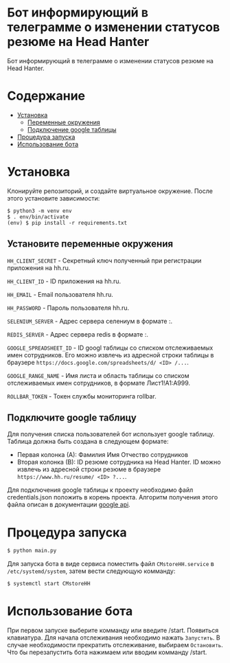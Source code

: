 # Бот информирующий в телеграмме о изменении статусов резюме на Head Hanter

Бот информирующий в телеграмме о изменении статусов резюме на Head Hanter.

# Содержание

- [Установка](#установка)
  - [Переменные окружения](#установите-переменные-окружения)
  - [Подключение google таблицы](#подключите-google-таблицу)
- [Процедура запуска](#процедура-запуска)
- [Использование бота](#использование-бота)


# Установка

Клонируйте репозиторий, и создайте виртуальное окружение. После этого установите зависимости:

```
$ python3 -m venv env
$ . env/bin/activate
(env) $ pip install -r requirements.txt
```


## Установите переменные окружения

`HH_CLIENT_SECRET` - Секретный ключ полученный при регистрации приложения на hh.ru.

`HH_CLIENT_ID` - ID приложения на hh.ru.

`HH_EMAIL` - Email пользователя hh.ru.

`HH_PASSWORD` - Пароль пользователя hh.ru.

`SELENIUM_SERVER` - Адрес сервера селениум в формате <ip>:<port>.

`REDIS_SERVER` - Адрес сервера redis в формате <ip>:<port>.

`GOOGLE_SPREADSHEET_ID` - ID googl таблицы со списком отслеживаемых имен сотрудников. Его можно извлечь из адресной строки таблицы в браузере `https://docs.google.com/spreadsheets/d/ <ID> /...`.

`GOOGLE_RANGE_NAME` - Имя листа и область таблицы со списком отслеживаемых имен сотрудников, в формате Лист1!A1:A999.

`ROLLBAR_TOKEN` - Токен службы мониторинга rollbar.


## Подключите google таблицу

Для получения списка пользователей бот использует google таблицу. Таблица должна быть создана в следующем формате:
  - Первая колонка (А): Фамилия Имя Отчество сотрудников
  - Вторая колонка (В): ID резюме сотрудника на Head Hanter.
ID можно извлечь из адресной строки резюме в браузере `https://www.hh.ru/resume/ <ID> ?...`.

Для подключения google таблицы к проекту необходимо файл credentials.json положить в корень проекта. Алгоритм получения этого файла описан в документации [google api](https://developers.google.com/sheets/api/quickstart/python).

# Процедура запуска

```bash
$ python main.py
```

Для запуска бота в виде сервиса поместить файл `CMstoreHH.service` в `/etc/systemd/system`, затем вести следующую комманду:

```bash
$ systemctl start CMstoreHH
```


# Использование бота

При первом запуске выберите комманду или введите /start. Появиться клавиатура. Для начала отслеживания необходимо нажать `Запустить`. В случае необходимости прекратить отслеживание, выбираем `Остановить`. Что бы перезапустить бота нажимаем или вводим комманду /start.